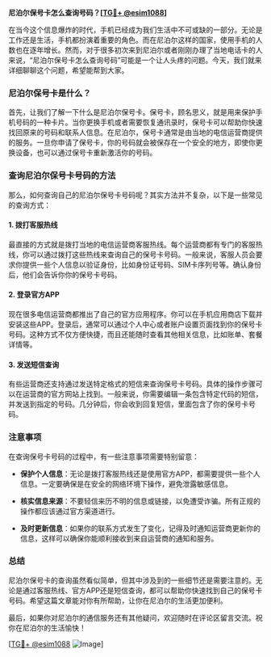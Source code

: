 **尼泊尔保号卡怎么查询号码？[[TG💪+ @esim1088](https://t.me/s/esim1088)]**

在当今这个信息爆炸的时代，手机已经成为我们生活中不可或缺的一部分。无论是工作还是生活，手机都扮演着重要的角色。而在尼泊尔这样的国家，使用手机的人数也在逐年增长。然而，对于很多初次来到尼泊尔或者刚刚办理了当地电话卡的人来说，“尼泊尔保号卡怎么查询号码”可能是一个让人头疼的问题。今天，我们就来详细聊聊这个问题，希望能帮到大家。

### 尼泊尔保号卡是什么？

首先，让我们了解一下什么是尼泊尔保号卡。保号卡，顾名思义，就是用来保护手机号码的一种卡片。当你更换手机或者需要恢复通讯录时，保号卡可以帮助你快速找回原来的号码和联系人信息。在尼泊尔，保号卡通常是由当地的电信运营商提供的服务。一旦你申请了保号卡，你的号码就会被保存在一个安全的地方，即使你更换设备，也可以通过保号卡重新激活你的号码。

### 查询尼泊尔保号卡号码的方法

那么，如何查询自己的尼泊尔保号卡号码呢？其实方法并不复杂，以下是一些常见的查询方式：

#### 1. 拨打客服热线

最直接的方式就是拨打当地的电信运营商客服热线。每个运营商都有专门的客服热线，你可以通过拨打这些热线来查询自己的保号卡号码。一般来说，客服人员会要求你提供一些个人信息以验证身份，比如身份证号码、SIM卡序列号等。确认身份后，他们会告诉你你的保号卡号码。

#### 2. 登录官方APP

现在很多电信运营商都推出了自己的官方应用程序。你可以在手机应用商店下载并安装这些APP。登录后，通常可以通过个人中心或者账户设置页面找到你的保号卡号码。这种方式不仅方便快捷，而且还能随时查看其他相关信息，比如账单、套餐详情等。

#### 3. 发送短信查询

有些运营商还支持通过发送特定格式的短信来查询保号卡号码。具体的操作步骤可以在运营商的官方网站上找到。一般来说，你需要编辑一条包含特定代码的短信，并发送到指定的号码。几分钟后，你会收到回复短信，里面包含了你的保号卡号码。

### 注意事项

在查询保号卡号码的过程中，有一些注意事项需要特别留意：

- **保护个人信息**：无论是拨打客服热线还是使用官方APP，都需要提供一些个人信息。一定要确保是在安全的网络环境下操作，避免泄露敏感信息。
  
- **核实信息来源**：不要轻信来历不明的信息或链接，以免遭受诈骗。所有正规的操作都应该通过官方渠道进行。

- **及时更新信息**：如果你的联系方式发生了变化，记得及时通知运营商更新你的信息，这样可以确保你能顺利接收到来自运营商的通知和服务。

### 总结

尼泊尔保号卡的查询虽然看似简单，但其中涉及到的一些细节还是需要注意的。无论是通过客服热线、官方APP还是短信查询，都可以帮助你快速找到自己的保号卡号码。希望这篇文章能对你有所帮助，让你在尼泊尔的生活更加便利。

最后，如果你对尼泊尔的通信服务还有其他疑问，欢迎随时在评论区留言交流。祝你在尼泊尔的生活愉快！

[[TG💪+ @esim1088](https://t.me/s/esim1088) ![Image](https://i.postimg.cc/4NQfJmqS/Snipaste-2025-05-13-00-14-12.png)]
